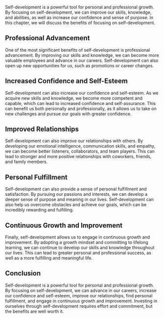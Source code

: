 
Self-development is a powerful tool for personal and professional growth. By focusing on self-development, we can improve our skills, knowledge, and abilities, as well as increase our confidence and sense of purpose. In this chapter, we will discuss the benefits of focusing on self-development.

Professional Advancement
------------------------

One of the most significant benefits of self-development is professional advancement. By improving our skills and knowledge, we can become more valuable employees and advance in our careers. Self-development can also open up new opportunities for us, such as promotions or career changes.

Increased Confidence and Self-Esteem
------------------------------------

Self-development can also increase our confidence and self-esteem. As we acquire new skills and knowledge, we become more competent and capable, which can lead to increased confidence and self-assurance. This can benefit us both personally and professionally, as it allows us to take on new challenges and pursue our goals with greater confidence.

Improved Relationships
----------------------

Self-development can also improve our relationships with others. By developing our emotional intelligence, communication skills, and empathy, we can become better listeners, collaborators, and team players. This can lead to stronger and more positive relationships with coworkers, friends, and family members.

Personal Fulfillment
--------------------

Self-development can also provide a sense of personal fulfillment and satisfaction. By pursuing our passions and interests, we can develop a deeper sense of purpose and meaning in our lives. Self-development can also help us overcome obstacles and achieve our goals, which can be incredibly rewarding and fulfilling.

Continuous Growth and Improvement
---------------------------------

Finally, self-development allows us to engage in continuous growth and improvement. By adopting a growth mindset and committing to lifelong learning, we can continue to develop our skills and knowledge throughout our lives. This can lead to greater personal and professional success, as well as a more fulfilling and meaningful life.

Conclusion
----------

Self-development is a powerful tool for personal and professional growth. By focusing on self-development, we can advance in our careers, increase our confidence and self-esteem, improve our relationships, find personal fulfillment, and engage in continuous growth and improvement. Investing in ourselves through self-development requires effort and commitment, but the benefits are well worth it.
